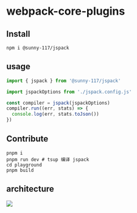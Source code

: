 # webpack-core-plugins


## Install

```
npm i @sunny-117/jspack
```

## usage

```js
import { jspack } from '@sunny-117/jspack'

import jspackOptions from './jspack.config.js'

const compiler = jspack(jspackOptions)
compiler.run((err, stats) => {
  console.log(err, stats.toJson())
})

```

## Contribute

```shell
pnpm i
pnpm run dev # tsup 编译 jspack
cd playground
pnpm build
```

## architecture

<img src="./workflow.webp" />
